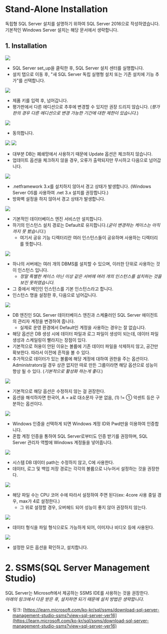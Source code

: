 # Stand-Alone Installation

독힙형 SQL Server 설치를 설명하기 위하여 SQL Server 2016으로 작성하였습니다.  
기본적인 Windows Server 설치는 해당 문서에서 생략합니다.

## 1. Installation

![](./MD_Images/01_SQL_is_001.png)
* SQL Server set_up을 클릭한 후, SQL Server 설치 센터를 실행합니다.
* 설치 탭으로 이동 후, "새 SQL Server 독립 실행형 설치 또는 기존 설치에 기능 추가"를 선택합니다.

![](./MD_Images/01_SQL_is_002.png)
* 제품 키를 입력 후, 넘어갑니다.  
* 평가판에서 다른 에디션으로 추후에 변경할 수 있지만 권장 드리지 않습니다. (_평가판의 경우 다른 에디션으로 변경 가능한 기간에 대한 제한이 있습니다._)

![](./MD_Images/01_SQL_is_003.png)
* 동의합니다.

![](./MD_Images/01_SQL_is_004.png)
![](./MD_Images/01_SQL_is_005.png)
* 대부분 DB는 폐쇄망에서 사용하기 때문에 Update 옵션은 체크하지 않습니다.
* 업데이트 옵션을 체크하지 않을 경우, 오류가 출력되지만 무시하고 다음으로 넘어갑니다.

![](./MD_Images/01_SQL_is_006.png)
* .netframework 3.x를 설치하지 않아서 경고 상태가 발생합니다. (Windows Server OS를 사용하여 .net 3.x 설치를 권장합니다.)  
* 방화벽 설정을 하지 않아서 경고 상태가 발생합니다.

![](./MD_Images/01_SQL_is_007.png)
* 기본적인 데이터베이스 엔진 서비스만 설치합니다.
* 하기의 인스턴스 설치 경로는 Default로 유지합니다.(_굳이 변경하는 케이스는 아직까지 못 봤습니다._)
    * 여기서 공유 기능 디렉터리란 여러 인스턴스들이 공유하며 사용하는 디렉터리를 뜻합니다.

![](./MD_Images/01_SQL_is_008.png)
* 하나의 서버에는 여러 개의 DBMS를 설치할 수 있으며, 이러한 단위로 사용하는 것이 인스턴스 입니다.
    * _정말 특별한 케이스 아닌 이상 같은 서버에 여러 개의 인스턴스를 설치하는 것을 보진 못하였습니다._
* 그 중에서 메인인 인스턴스를 기본 인스턴스라고 합니다.
* 인스턴스 명을 설정한 후, 다음으로 넘어갑니다.

![](./MD_Images/01_SQL_is_009.png)
* DB 엔진인 SQL Server 데이터베이스 엔진과 스케쥴러인 SQL Server 에이전트의 관리자 계정을 변경하여 줍니다.
    * 실제로 운영 환경에서 Default인 계정을 사용하는 경우는 잘 없습니다.
* 해당 옵션은 DB 생성 시에 데이터 파일과 로그 파일이 생성이 되는데, 데이터 파일 생성과 스케일링이 빨라지는 장점이 있다.
* 기본적으로 허용이 안된 이유는 볼륨에 기존 데이터 파일을 삭제하지 않고, 공간만 확보한다. 따라서 이전에 흔적을 볼 수 있다.
* 추가적으로 데이터가 있는 볼륨에 해당 계정에 대하여 권한을 주는 옵션이다. Administrators일 경우 상관 없지만 따로 만든 그룹이라면 해당 옵션으로 성능이 향상 될 수 있다. (_기본적으로 활성화 하는게 좋다._)

![](./MD_Images/01_SQL_is_010.png)
* 기본적으로 해당 옵션은 수정하지 않는 걸 권장한다.
* 옵션을 해석하자면 한국어, A = a로 대소문자 구분 없음, (1) != ① 악센트 등은 구분하는 옵션이다.

![](./MD_Images/01_SQL_is_011.png)
* Windows 인증을 선택하게 되면 Windows 계정 ID와 Pwd만을 이용하여 인증합니다.
* 혼합 계정 인증을 통하여 SQL Server로부터도 인증 받기를 권장하며, SQL Server 관리자 역할에 Windows 계정들을 넣어줍니다.

![](./MD_Images/01_SQL_is_012.png)
* 시스템 DB 데이터 path는 수정하지 않고, C에 사용한다.
* 데이터, 로그 및 백업 저장 경로는 각각의 볼륨으로 나누어서 설정하는 것을 권장한다.

![](./MD_Images/01_SQL_is_013.png)
* 해당 파일 수는 CPU 코어 수에 따라서 설정하여 주면 된다(ex: 4core 사용 중일 경우, max가 4로 설정한다.)
    * 그 위로 설정할 경우, 오버헤드 되어 성능이 좋지 않아 권장하지 않는다.

![](./MD_Images/01_SQL_is_014.png)
* 데이터 형식을 파일 형식으로도 가능하게 되어, 이미지나 비디오 등에 사용된다.

![](./MD_Images/01_SQL_is_015.png)
* 설정한 모든 옵션을 확인하고, 설치합니다.

# 2. SSMS(SQL Server Management Studio)
SQL Server는 Microsoft에서 제공하는 SSMS IDE를 사용하는 것을 권장한다.  
_아래의 링크에서 다운 받은 후, 설치하면 되기 때문에 설치 방법은 생략합니다._
* 링크: [https://learn.microsoft.com/ko-kr/sql/ssms/download-sql-server-management-studio-ssms?view=sql-server-ver16](https://learn.microsoft.com/ko-kr/sql/ssms/download-sql-server-management-studio-ssms?view=sql-server-ver16) 


